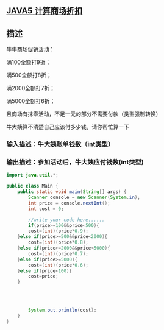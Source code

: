 ## [ **JAVA5** **计算商场折扣** ](https://www.nowcoder.com/practice/cf4dcda7bf974f83afe38af4b14946a7?tpId=220&tqId=2134195&ru=%2Fpractice%2F3a90caee736a45e1ad70b1d4105dec5f&qru=%2Fta%2Fprimary-grammar-java%2Fquestion-ranking&sourceUrl=https%3A%2F%2Fwww.nowcoder.com%2Fexam%2Foj)

## 描述

牛牛商场促销活动：

满100全额打9折；

满500全额打8折；

满2000全额打7折；

满5000全额打6折；

且商场有抹零活动，不足一元的部分不需要付款（类型强制转换）

牛大姨算不清楚自己应该付多少钱，请你帮忙算一下



### 输入描述：牛大姨账单钱数（int类型）

### 输出描述：参加活动后，牛大姨应付钱数(int类型)

```java
import java.util.*;

public class Main {
    public static void main(String[] args) {
        Scanner console = new Scanner(System.in);
        int price = console.nextInt();
        int cost = 0;

        //write your code here......
        if(price>=100&&price<500){
        cost=(int)(price*0.9);
    }else if(price>=500&&price<2000){
        cost=(int)(price*0.8);
    }else if(price>=2000&&price<5000){
        cost=(int)(price*0.7);
    }else if(price>=5000){
        cost=(int)(price*0.6);
    }else if(price<100){
        cost=price;
    }
        
    
        

        System.out.println(cost);
    }
}
```


